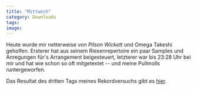 ```yaml
---
title: "Mittwoch"
category: Downloads
tags: 
image: 
---
```


Heute wurde mir netterweise von *Pilson Wickett* und Omega Takeshi geholfen. Ersterer hat aus seinem Riesenrepertoire ein paar Samples und Anregungen für's Arrangement beigesteuert, letzterer war bis 23:28 Uhr bei mir und hat wie schon so oft mitgetextet -- und meine Pullmolls runtergeworfen.  

Das Resultat des dritten Tags meines Rekordversuchs gibt es [hier](/downloads).

